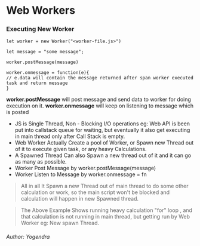 # Web Workers

### Executing New Worker

`let worker = new Worker("<worker-file.js>")`

```
let message = "some message";

worker.postMessage(message)

worker.onmessage = function(e){
// e.data will contain the message returned after span worker executed task and return message
}
```

**worker.postMessage** will post message and send data to worker for doing execution on it.
**worker.onmessage** will keep on listening to message which is posted

- JS is Single Thread, Non - Blocking I/O operations eg: Web API is been put into callstack queue for waiting, but eventually it also get executing in main thread only after Call Stack is empty.
- Web Worker Actually Create a pool of Worker, or Spawn new Thread out of it to execute given task, or any heavy Calculations.
- A Spawned Thread Can also Spawn a new thread out of it and it can go as many as possible.
- Worker Post Message by worker.postMessage(message)
- Worker Listen to Message by worker.onmessage = fn

> All in all It Spawn a new Thread out of main thread to do some other calculation or work, so the main script won't be blocked and calculation will happen in new Spawned thread.

> The Above Example Shows running heavy calculation "for" loop , and that calculation is not running in main thread, but getting run by Web Worker eg: New spawn Thread.

###### Author: Yogendra
